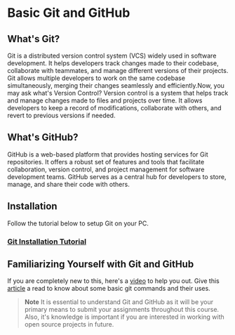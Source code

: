 # Basic Git and GitHub

## What's Git?
Git is a distributed version control system (VCS) widely used in software development. It helps developers track changes made to their codebase, collaborate with teammates, and manage different versions of their projects. Git allows multiple developers to work on the same codebase simultaneously, merging their changes seamlessly and efficiently.Now, you may ask what's Version Control? Version control is a system that helps track and manage changes made to files and projects over time. It allows developers to keep a record of modifications, collaborate with others, and revert to previous versions if needed. 
## What's GitHub?
GitHub is a web-based platform that provides hosting services for Git repositories. It offers a robust set of features and tools that facilitate collaboration, version control, and project management for software development teams. GitHub serves as a central hub for developers to store, manage, and share their code with others.
## Installation
Follow the tutorial below to setup Git on your PC.
### [Git Installation Tutorial](https://www.linode.com/docs/development/version-control/how-to-install-git-on-linux-mac-and-windows/)
## Familiarizing Yourself with Git and GitHub
If you are completely new to this, here's a [video](https://youtu.be/PSJ63LULKHA) to help you out. Give this [article](https://www.hostinger.in/tutorials/basic-git-commands) a read to know about some basic git commands and their uses.
> **Note**
> It is essential to understand Git and GitHub as it will be your primary means to submit your assignments throughout this course. Also, it's knowledge is important if you are interested in working with open source projects in future.


